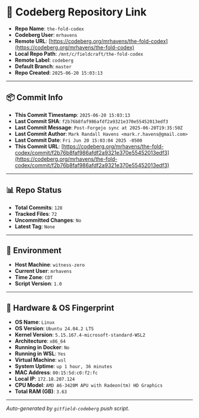 # 🔗 Codeberg Repository Link

- **Repo Name**: `the-fold-codex`
- **Codeberg User**: `mrhavens`
- **Remote URL**: [https://codeberg.org/mrhavens/the-fold-codex](https://codeberg.org/mrhavens/the-fold-codex)
- **Local Repo Path**: `/mnt/c/fieldcraft/the-fold-codex`
- **Remote Label**: `codeberg`
- **Default Branch**: `master`
- **Repo Created**: `2025-06-20 15:03:13`

---

## 📦 Commit Info

- **This Commit Timestamp**: `2025-06-20 15:03:13`
- **Last Commit SHA**: `f2b76b8faf986afdf2a9321e370e55452013edf3`
- **Last Commit Message**: `Post-Forgejo sync at 2025-06-20T19:35:50Z`
- **Last Commit Author**: `Mark Randall Havens <mark.r.havens@gmail.com>`
- **Last Commit Date**: `Fri Jun 20 15:03:04 2025 -0500`
- **This Commit URL**: [https://codeberg.org/mrhavens/the-fold-codex/commit/f2b76b8faf986afdf2a9321e370e55452013edf3](https://codeberg.org/mrhavens/the-fold-codex/commit/f2b76b8faf986afdf2a9321e370e55452013edf3)

---

## 📊 Repo Status

- **Total Commits**: `128`
- **Tracked Files**: `72`
- **Uncommitted Changes**: `No`
- **Latest Tag**: `None`

---

## 🧭 Environment

- **Host Machine**: `witness-zero`
- **Current User**: `mrhavens`
- **Time Zone**: `CDT`
- **Script Version**: `1.0`

---

## 🧬 Hardware & OS Fingerprint

- **OS Name**: `Linux`
- **OS Version**: `Ubuntu 24.04.2 LTS`
- **Kernel Version**: `5.15.167.4-microsoft-standard-WSL2`
- **Architecture**: `x86_64`
- **Running in Docker**: `No`
- **Running in WSL**: `Yes`
- **Virtual Machine**: `wsl`
- **System Uptime**: `up 1 hour, 36 minutes`
- **MAC Address**: `00:15:5d:c0:f2:fc`
- **Local IP**: `172.18.207.124`
- **CPU Model**: `AMD A6-3420M APU with Radeon(tm) HD Graphics`
- **Total RAM (GB)**: `3.63`

---

_Auto-generated by `gitfield-codeberg` push script._
